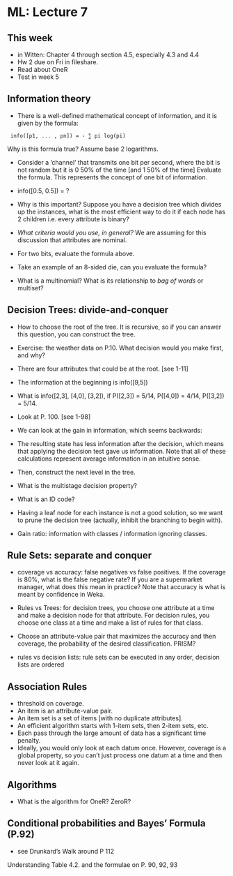 ML: Lecture 7
=============

## This week

* in Witten: Chapter 4 through section 4.5, especially 4.3 and 4.4
* Hw 2 due on Fri in fileshare.
* Read about OneR
* Test in week 5 

## Information theory
* There is a well-defined mathematical concept of information, and it is given by the formula:

```
 info([p1, ... , pn]) = - ∑ pi log(pi)
```
Why is this formula true? Assume base 2 logarithms.

* Consider a ‘channel’ that transmits one bit per second, where the bit is not random but it is 0 50% of the time [and 1 50% of the time] Evaluate the formula. This represents the concept of one bit of information.
 * info([0.5, 0.5]) = ?

* Why is this important? Suppose you have a decision tree which divides up the instances, what is the most efficient way to do it if each node has 2 children i.e. every attribute is binary?
 * *What criteria would you use, in general?* We are assuming for this discussion that attributes are nominal.

*  For two bits, evaluate the formula above.
 * Take an example of an 8-sided die, can you evaluate the formula?

* What is a multinomial? What is its relationship to *bag of words* or multiset? 

## Decision Trees: divide-and-conquer

* How to choose the root of the tree. It is recursive, so if you can answer this question, you can construct the tree.

* Exercise: the weather data on P.10. What decision would you make first, and why?
 * There are four attributes that could be at the root. [see 1-11]

* The information at the beginning is info([9,5])
* What is info([2,3], [4,0], [3,2]), if P([2,3]) = 5/14, P([4,0]) = 4/14,
P([3,2]) = 5/14. 
 * Look at P. 100. [see 1-98]

* We can look at the gain in information, which seems backwards:
 * The resulting state has less information after the decision, which means that applying the decision test gave us information. Note that all of these calculations represent average information in an intuitive sense.

*  Then, construct the next level in the tree.
* What is the multistage decision property?
* What is an ID code?
* Having a leaf node for each instance is not a good solution, so we want to prune the decision tree (actually, inhibit the branching to begin with).

* Gain ratio: information with classes / information ignoring classes.

## Rule Sets: separate and conquer

* coverage vs accuracy: false negatives vs false positives. If the coverage is 80%, what is the false negative rate? If you are a supermarket manager, what does this mean in practice? Note that accuracy is what is meant by confidence in Weka.

* Rules vs Trees: for decision trees, you choose one attribute at a time and make a decision node for that attribute. For decision rules, you choose one class at a time and make a list of rules for that class.

* Choose an attribute-value pair that maximizes the accuracy and then coverage, the probability of the desired classification. PRISM?

* rules vs decision lists: rule sets can be executed in any order, decision lists are ordered 

## Association Rules

* threshold on coverage.
* An item is an attribute-value pair. 
* An item set is a set of items [with no duplicate attributes]. 
* An efficient algorithm starts with 1-item sets, then 2-item sets, etc. 
* Each pass through the large amount of data has a significant time penalty.
 * Ideally, you would only look at each datum once. However, coverage is a global property, so you can’t just process one datum at a time and then never look at it again. 

## Algorithms
* What is the algorithm for OneR? ZeroR? 

## Conditional probabilities and Bayes’ Formula (P.92)
* see Drunkard’s Walk around P 112

Understanding Table 4.2. and the formulae on P. 90, 92, 93 


